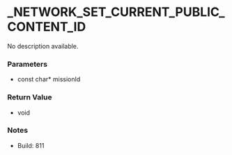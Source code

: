 # _NETWORK_SET_CURRENT_PUBLIC_CONTENT_ID

No description available.

### Parameters
* const char* missionId

### Return Value
* void

### Notes
* Build: 811

